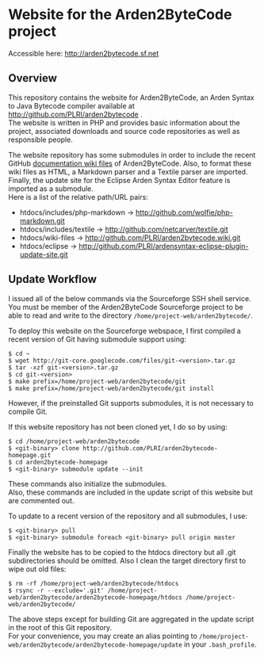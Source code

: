 Website for the Arden2ByteCode project
======================================

Accessible here: <http://arden2bytecode.sf.net>

Overview
--------

This repository contains the website for Arden2ByteCode,
an Arden Syntax to Java Bytecode compiler available at
<http://github.com/PLRI/arden2bytecode> .  
The website is written in PHP and provides basic 
information about the project, associated downloads and
source code repositories as well as responsible people.

The website repository has some submodules in order to 
include the recent GitHub 
[documentation wiki files](https://github.com/PLRI/arden2bytecode/wiki) 
of Arden2ByteCode.
Also, to format these wiki files as HTML, a Markdown
parser and a Textile parser are imported.  
Finally, the update site for the Eclipse Arden Syntax
Editor feature is imported as a submodule.  
Here is a list of the relative path/URL pairs:

* htdocs/includes/php-markdown -> <http://github.com/wolfie/php-markdown.git>
* htdocs/includes/textile -> <http://github.com/netcarver/textile.git>
* htdocs/wiki-files -> <http://github.com/PLRI/arden2bytecode.wiki.git>
* htdocs/eclipse -> <http://github.com/PLRI/ardensyntax-eclipse-plugin-update-site.git>


Update Workflow
---------------

I issued all of the below commands via the Sourceforge
SSH shell service. You must be member of the
Arden2ByteCode Sourceforge project to be able to
read and write to the directory 
`/home/project-web/arden2bytecode/`.

To deploy this website on the Sourceforge webspace, I
first compiled a recent version of Git having submodule
support using:

    $ cd ~
    $ wget http://git-core.googlecode.com/files/git-<version>.tar.gz
    $ tar -xzf git-<version>.tar.gz
    $ cd git-<version>
    $ make prefix=/home/project-web/arden2bytecode/git
    $ make prefix=/home/project-web/arden2bytecode/git install

However, if the preinstalled Git supports submodules, 
it is not necessary to compile Git.

If this website repository has not been cloned yet, I 
do so by using:

    $ cd /home/project-web/arden2bytecode
    $ <git-binary> clone http://github.com/PLRI/arden2bytecode-homepage.git
    $ cd arden2bytecode-homepage
    $ <git-binary> submodule update --init

These commands also initialize the submodules.  
Also, these commands are included in the update script
of this website but are commented out.

To update to a recent version of the repository and
all submodules, I use:

    $ <git-binary> pull
    $ <git-binary> submodule foreach <git-binary> pull origin master

Finally the website has to be copied to the htdocs
directory but all .git subdirectories should be 
omitted. Also I clean the target directory first to
wipe out old files:

    $ rm -rf /home/project-web/arden2bytecode/htdocs
    $ rsync -r --exclude='.git' /home/project-web/arden2bytecode/arden2bytecode-homepage/htdocs /home/project-web/arden2bytecode/

The above steps except for building Git are aggregated
in the update script in the root of this Git 
repository.  
For your convenience, you may create an alias 
pointing to 
`/home/project-web/arden2bytecode/arden2bytecode-homepage/update`
in your `.bash_profile`.